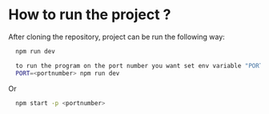 # How to run the project ?

After cloning the repository, project can be run the following way:

```bash
  npm run dev

  to run the program on the port number you want set env variable "PORT":
  PORT=<portnumber> npm run dev

```

Or

```bash
  npm start -p <portnumber>

```
